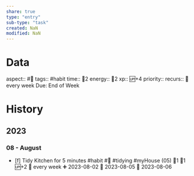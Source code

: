 ```yaml
---
share: true
type: "entry"
sub-type: "task"
created: NaN 
modified: NaN
---
```

# Data
aspect:: #🧠
tags:: #habit
time:: 🍅2
energy:: 🥄2
xp:: 🆙+4
priority:: 
recurs:: 🔁 every week
Due: End of Week
# History
## 2023
### 08 - August
- [f] Tidy Kitchen for 5 minutes #habit #🍎 #tidying #myHouse (05) 🍅1 🥄1 🆙+2 🔁 every week ➕ 2023-08-02 🛫 2023-08-05 📅 2023-08-06